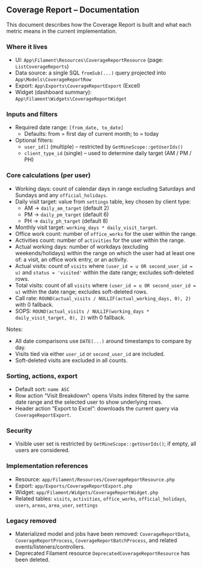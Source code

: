 ## Coverage Report – Documentation

This document describes how the Coverage Report is built and what each metric means in the current implementation.

### Where it lives

- UI: `App\Filament\Resources\CoverageReportResource` (page: `ListCoverageReports`)
- Data source: a single SQL `fromSub(...)` query projected into `App\Models\CoverageReportRow`
- Export: `App\Exports\CoverageReportExport` (Excel)
- Widget (dashboard summary): `App\Filament\Widgets\CoverageReportWidget`

### Inputs and filters

- Required date range: `[from_date, to_date]`
  - Defaults: from = first day of current month; to = today
- Optional filters:
  - `user_id[]` (multiple) – restricted by `GetMineScope::getUserIds()`
  - `client_type_id` (single) – used to determine daily target (AM / PM / PH)

### Core calculations (per user)

- Working days: count of calendar days in range excluding Saturdays and Sundays and any `official_holidays`.
- Daily visit target: value from `settings` table, key chosen by client type:
  - AM → `daily_am_target` (default 2)
  - PM → `daily_pm_target` (default 6)
  - PH → `daily_ph_target` (default 8)
- Monthly visit target: `working_days * daily_visit_target`.
- Office work count: number of `office_works` for the user within the range.
- Activities count: number of `activities` for the user within the range.
- Actual working days: number of workdays (excluding weekends/holidays) within the range on which the user had at least one of: a visit, an office work entry, or an activity.
- Actual visits: count of `visits` where `(user_id = u OR second_user_id = u)` and `status = 'visited'` within the date range; excludes soft-deleted rows.
- Total visits: count of all `visits` where `(user_id = u OR second_user_id = u)` within the date range; excludes soft-deleted rows.
- Call rate: `ROUND(actual_visits / NULLIF(actual_working_days, 0), 2)` with 0 fallback.
- SOPS: `ROUND(actual_visits / NULLIF(working_days * daily_visit_target, 0), 2)` with 0 fallback.

Notes:
- All date comparisons use `DATE(...)` around timestamps to compare by day.
- Visits tied via either `user_id` or `second_user_id` are included.
- Soft-deleted visits are excluded in all counts.

### Sorting, actions, export

- Default sort: `name ASC`
- Row action “Visit Breakdown”: opens Visits index filtered by the same date range and the selected user to show underlying rows.
- Header action “Export to Excel”: downloads the current query via `CoverageReportExport`.

### Security

- Visible user set is restricted by `GetMineScope::getUserIds()`; if empty, all users are considered.

### Implementation references

- Resource: `app/Filament/Resources/CoverageReportResource.php`
- Export: `app/Exports/CoverageReportExport.php`
- Widget: `app/Filament/Widgets/CoverageReportWidget.php`
- Related tables: `visits`, `activities`, `office_works`, `official_holidays`, `users`, `areas`, `area_user`, `settings`

### Legacy removed

- Materialized model and jobs have been removed: `CoverageReportData`, `CoverageReportProcess`, `CoverageReportBatchProcess`, and related events/listeners/controllers.
- Deprecated Filament resource `DeprecatedCoverageReportResource` has been deleted.
